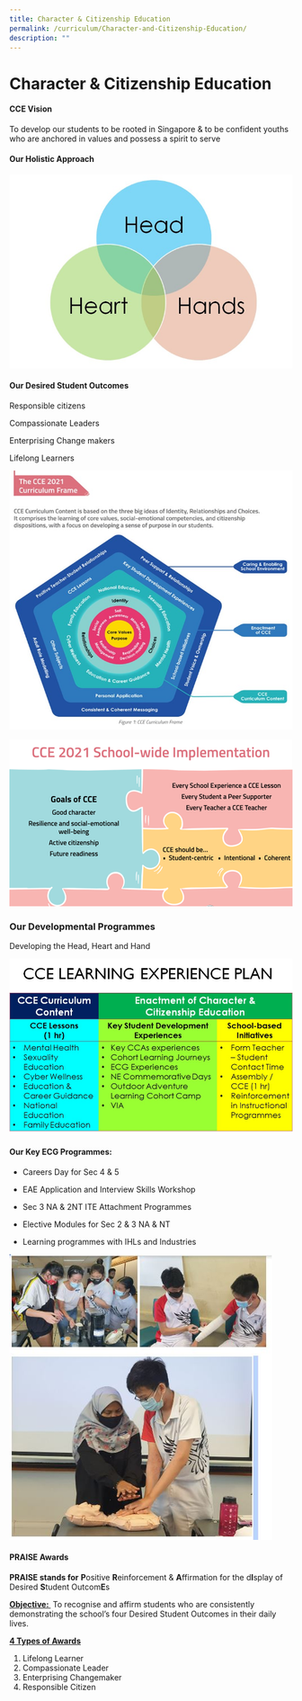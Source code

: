 ```yaml
---
title: Character & Citizenship Education
permalink: /curriculum/Character-and-Citizenship-Education/
description: ""
---
```


Character & Citizenship Education
=================================

#### CCE Vision

To develop our students to be rooted in Singapore & to be confident youths who are anchored in values and possess a spirit to serve

  

#### Our Holistic Approach

![](/images/CCE1.jpeg)

#### Our Desired Student Outcomes

Responsible citizens

Compassionate Leaders

Enterprising Change makers

Lifelong Learners

![](/images/CCE2.jpeg)

![](/images/CCE3.png)

### Our Developmental Programmes

Developing the Head, Heart and Hand

![](/images/CCE4.jpeg)


#### Our Key ECG Programmes:

*   Careers Day for Sec 4 & 5

*   EAE Application and Interview Skills Workshop  
    
*   Sec 3 NA & 2NT ITE Attachment Programmes  
    
*   Elective Modules for Sec 2 & 3 NA & NT
*   Learning programmes with IHLs and Industries

![](/images/CCE.jpeg)

#### PRAISE Awards

  

**PRAISE stands for** **P**ositive **R**einforcement & **A**ffirmation for the d**I**splay of Desired **S**tudent Outcom**E**s


<u><b> Objective: </b></u> To recognise and affirm students who are consistently demonstrating the school’s four Desired Student Outcomes in their daily lives.

  

<u><b> 4 Types of Awards</b></u>

1.  Lifelong Learner
2.  Compassionate Leader
3.  Enterprising Changemaker
4.  Responsible Citizen